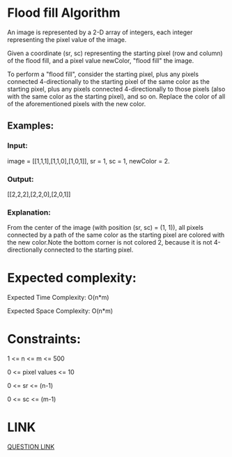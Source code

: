 # Flood fill Algorithm

An image is represented by a 2-D array of integers, each integer representing the pixel value of the image.

Given a coordinate (sr, sc) representing the starting pixel (row and column) of the flood fill, and a pixel value newColor, "flood fill" the image.

To perform a "flood fill", consider the starting pixel, plus any pixels connected 4-directionally to the starting pixel of the same color as the starting pixel, plus any pixels connected 4-directionally to those pixels (also with the same color as the starting pixel), and so on. Replace the color of all of the aforementioned pixels with the new color.

## Examples:

### Input: 
image = [[1,1,1],[1,1,0],[1,0,1]], sr = 1, sc = 1, newColor = 2.
### Output: 
[[2,2,2],[2,2,0],[2,0,1]]
### Explanation: 
From the center of the image (with position (sr, sc) = (1, 1)), all pixels connected by a path of the same color as the starting pixel are colored with the new color.Note the bottom corner is not colored 2, because it is not 4-directionally connected to the starting pixel.
# Expected complexity:
Expected Time Complexity: O(n*m)

Expected Space Complexity: O(n*m)

# Constraints:
1 <= n <= m <= 500

0 <= pixel values <= 10

0 <= sr <= (n-1)

0 <= sc <= (m-1)

# LINK
[QUESTION LINK](https://www.geeksforgeeks.org/problems/flood-fill-algorithm1856/1?itm_source=geeksforgeeks&itm_medium=article&itm_campaign=practice_card)
